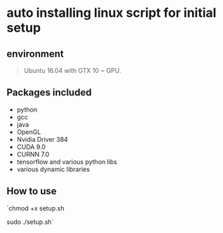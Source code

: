 # auto installing linux script for initial setup

## environment

> Ubuntu 16.04 with GTX 10 ~ GPU.

## Packages included

* python
* gcc
* java
* OpenGL
* Nvidia Driver 384
* CUDA 9.0
* CURNN 7.0
* tensorflow and various python libs
* various dynamic libraries

## How to use

`chmod +x setup.sh

sudo ./setup.sh`
